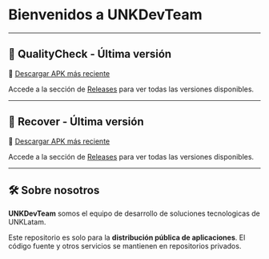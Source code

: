 # Bienvenidos a UNKDevTeam


---

## 📱 QualityCheck - Última versión

🔗 [Descargar APK más reciente](https://github.com/UNKDevTeam/QualityCheck-Release/releases/latest)

Accede a la sección de [Releases](https://github.com/UNKDevTeam/QualityCheck-Release/releases) para ver todas las versiones disponibles.

---

## 📱 Recover - Última versión

🔗 [Descargar APK más reciente](https://github.com/UNKDevTeam/Recover-Release/releases/latest)

Accede a la sección de [Releases](https://github.com/UNKDevTeam/Recover-Release/releases) para ver todas las versiones disponibles.

---

## 🛠️ Sobre nosotros

**UNKDevTeam** somos el equipo de desarrollo de soluciones tecnologicas de UNKLatam.

Este repositorio es solo para la **distribución pública de aplicaciones**. El código fuente y otros servicios se mantienen en repositorios privados.


